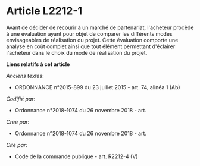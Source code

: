 # Article L2212-1

Avant de décider de recourir à un marché de partenariat, l'acheteur procède à une évaluation ayant pour objet de comparer les
différents modes envisageables de réalisation du projet. Cette évaluation comporte une analyse en coût complet ainsi que tout
élément permettant d'éclairer l'acheteur dans le choix du mode de réalisation du projet.

**Liens relatifs à cet article**

_Anciens textes_:

  - ORDONNANCE n°2015-899 du 23 juillet 2015 - art. 74, alinéa 1 (Ab)

_Codifié par_:

  - Ordonnance n°2018-1074 du 26 novembre 2018 - art.

_Créé par_:

  - Ordonnance n°2018-1074 du 26 novembre 2018 - art.

_Cité par_:

  - Code de la commande publique - art. R2212-4 (V)

